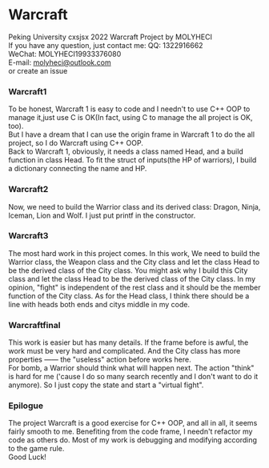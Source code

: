 # Warcraft
Peking University cxsjsx 2022 Warcraft Project by MOLYHECI<br />
If you have any question, just contact me:
QQ: 1322916662<br />
WeChat: MOLYHECI19933376080<br />
E-mail: molyheci@outlook.com<br />
or create an issue
### Warcraft1
To be honest, Warcraft 1 is easy to code and I needn't to use C++ OOP to manage it,just use C is OK(In fact, using C to manage the all project is OK, too).<br />
But I have a dream that I can use the origin frame in Warcraft 1 to do the all project, so I do Warcraft using C++ OOP.<br />
Back to Warcraft 1, obviously, it needs a class named Head, and a build function in class Head. To fit the struct of inputs(the HP of warriors), I build a dictionary connecting the name and HP.

### Warcraft2
Now, we need to build the Warrior class and its derived class: Dragon, Ninja, Iceman, Lion and Wolf. I just put printf in the constructor.

### Warcraft3
The most hard work in this project comes. In this work, We need to build the Warrior class, the Weapon class and the City class and let the class Head to be the derived class of the City class. You might ask why I build this City class and let the class Head to be the derived class of the City class. In my opinion, "fight" is independent of the rest class and it should be the member function of the City class. As for the Head class, I think there should be a line with heads both ends and citys middle in my code.

### Warcraftfinal
This work is easier but has many details. If the frame before is awful, the work must be very hard and complicated. And the City class has more properties —— the "useless" action before works here.<br/>
For bomb, a Warrior should think what will happen next. The action "think" is hard for me ('cause I do so many search recently and I don't want to do it anymore). So I just copy the state and start a "virtual fight".

### Epilogue
The project Warcraft is a good exercise for C++ OOP, and all in all, it seems fairly smooth to me. Benefiting from the code frame, I needn't refactor my code as others do. Most of my work is debugging and modifying according to the game rule.<br />
Good Luck!
